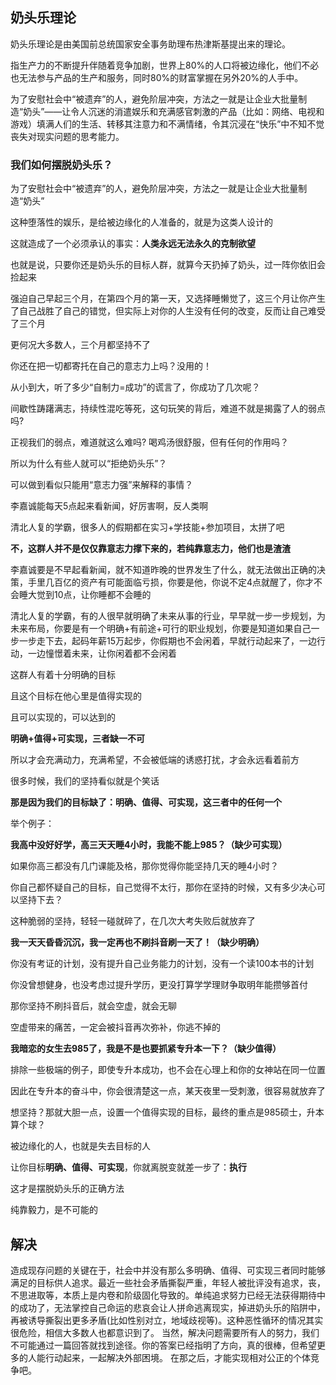 ## 奶头乐理论

奶头乐理论是由美国前总统国家安全事务助理布热津斯基提出来的理论。

指生产力的不断提升伴随着竞争加剧，世界上80%的人口将被边缘化，他们不必也无法参与产品的生产和服务，同时80%的财富掌握在另外20%的人手中。

为了安慰社会中“被遗弃”的人，避免阶层冲突，方法之一就是让企业大批量制造“奶头”——让令人沉迷的消遣娱乐和充满感官刺激的产品（比如：网络、电视和游戏）填满人们的生活、转移其注意力和不满情绪，令其沉浸在“快乐”中不知不觉丧失对现实问题的思考能力。

### 我们如何摆脱奶头乐？

为了安慰社会中“被遗弃”的人，避免阶层冲突，方法之一就是让企业大批量制造“奶头”

这种堕落性的娱乐，是给被边缘化的人准备的，就是为这类人设计的



这就造成了一个必须承认的事实：**人类永远无法永久的克制欲望**

也就是说，只要你还是奶头乐的目标人群，就算今天扔掉了奶头，过一阵你依旧会捡起来



强迫自己早起三个月，在第四个月的第一天，又选择睡懒觉了，这三个月让你产生了自己战胜了自己的错觉，但实际上对你的人生没有任何的改变，反而让自己难受了三个月

更何况大多数人，三个月都坚持不了

你还在把一切都寄托在自己的意志力上吗？没用的！

从小到大，听了多少“自制力=成功”的谎言了，你成功了几次呢？

间歇性踌躇满志，持续性混吃等死，这句玩笑的背后，难道不就是揭露了人的弱点吗?

正视我们的弱点，难道就这么难吗? 喝鸡汤很舒服，但有任何的作用吗？

所以为什么有些人就可以“拒绝奶头乐”？

可以做到看似只能用“意志力强”来解释的事情？



李嘉诚能每天5点起来看新闻，好厉害啊，反人类啊

清北人复的学霸，很多人的假期都在实习+学技能+参加项目，太拼了吧

**不，这群人并不是仅仅靠意志力撑下来的，若纯靠意志力，他们也是渣渣**

李嘉诚要是不早起看新闻，就不知道昨晚的世界发生了什么，就无法做出正确的决策，手里几百亿的资产有可能面临亏损，你要是他，你说不定4点就醒了，你才不会睡大觉到10点，让你睡都不会睡的

清北人复的学霸，有的人很早就明确了未来从事的行业，早早就一步一步规划，为未来布局，你要是有一个明确+有前途+可行的职业规划，你要是知道如果自己一步一步走下去，起码年薪15万起步，你假期也不会闲着，早就行动起来了，一边行动，一边憧憬着未来，让你闲着都不会闲着



这群人有着十分明确的目标

且这个目标在他心里是值得实现的

且可以实现的，可以达到的

**明确+值得+可实现，三者缺一不可**

所以才会充满动力，充满希望，不会被低端的诱惑打扰，才会永远看着前方



很多时候，我们的坚持看似就是个笑话

**那是因为我们的目标缺了：明确、值得、可实现，这三者中的任何一个**



举个例子：

**我高中没好好学，高三天天睡4小时，我能不能上985？（缺少可实现）**

如果你高三都没有几门课能及格，那你觉得你能坚持几天的睡4小时？

你自己都怀疑自己的目标，自己觉得不太行，那你在坚持的时候，又有多少决心可以坚持下去？

这种脆弱的坚持，轻轻一碰就碎了，在几次大考失败后就放弃了



**我一天天昏昏沉沉，我一定再也不刷抖音刷一天了！（缺少明确）**

你没有考证的计划，没有提升自己业务能力的计划，没有一个读100本书的计划

你没曾想健身，也没考虑过提升学历，更没打算学学理财争取明年能攒够首付

那你坚持不刷抖音后，就会空虚，就会无聊

空虚带来的痛苦，一定会被抖音再次弥补，你逃不掉的



**我暗恋的女生去985了，我是不是也要抓紧专升本一下？（缺少值得）**

排除一些极端的例子，即使专升本成功，也不会在心理上和你的女神站在同一位置

因此在专升本的奋斗中，你会很清楚这一点，某天夜里一受刺激，很容易就放弃了

想坚持？那就大胆一点，设置一个值得实现的目标，最终的重点是985硕士，升本算个球？



被边缘化的人，也就是失去目标的人

让你目标**明确、值得、可实现**，你就离脱变就差一步了：**执行**

这才是摆脱奶头乐的正确方法

纯靠毅力，是不可能的



## 解决

造成现存问题的关键在于，社会中并没有那么多明确、值得、可实现三者同时能够满足的目标供人追求。最近一些社会矛盾撕裂严重，年轻人被批评没有追求，丧，不思进取等，本质上是内卷和阶级固化导致的。单纯追求努力已经无法获得期待中的成功了，无法掌控自己命运的悲哀会让人拼命逃离现实，掉进奶头乐的陷阱中，再被诱导撕裂出更多矛盾(比如性别对立，地域歧视等)。这种恶性循环的情况其实很危险，相信大多数人也都意识到了。
当然，解决问题需要所有人的努力，我们不可能通过一篇回答就找到途径。你的答案已经指明了方向，真的很棒，但希望更多的人能行动起来，一起解决外部困境。
在那之后，才能实现相对公正的个体竞争吧。